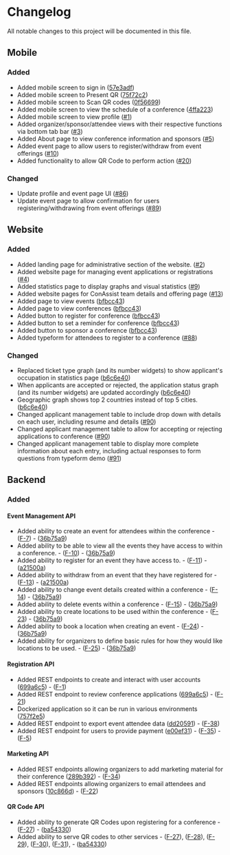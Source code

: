 <!--
This file includes ordered list of changes to the project with links to corresponding Pull Requests.

ALL Pull Requests linked should include reference to the SRS document requirements that it is trying to satisfy or address in some way, if any.

e.g 
### Added
- Added admin dashboard interface ([#1](<link_to_pr_#1>))
### Changed
- Changed admin dashboard widgets available to better fit requirements ([#2](<link_to_pr_#2>))
-->

# Changelog
All notable changes to this project will be documented in this file.

## Mobile
### Added
- Added mobile screen to sign in ([57e3adf](https://github.com/coffeexcode/capstone/commit/57e3adff75627cc3015e0de6aea4cfafbdf00df0))
- Added mobile screen to Present QR ([75f72c2](https://github.com/coffeexcode/capstone/commit/75f72c232a4990a185aac5d14c8294165ca6d739))
- Added mobile screen to Scan QR codes ([0f56699](https://github.com/coffeexcode/capstone/commit/0f56699db40f170264c931d6813e8c88da64d26d))
- Added mobile screen to view the schedule of a conference ([4ffa223](https://github.com/coffeexcode/capstone/commit/4ffa2238b79ee4b5540eabbee2a511331ff47d6f))
- Added mobile screen to view profile ([#1](https://github.com/coffeexcode/capstone/pull/1))
- Added organizer/sponsor/attendee views with their respective functions via bottom tab bar ([#3](https://github.com/coffeexcode/capstone/pull/3))
- Added About page to view conference information and sponsors ([#5](https://github.com/coffeexcode/capstone/pull/5))
- Added event page to allow users to register/withdraw from event offerings ([#10](https://github.com/coffeexcode/capstone/pull/10))
- Added functionality to allow QR Code to perform action ([#20](https://github.com/coffeexcode/capstone/pull/20))

### Changed
- Update profile and event page UI ([#86](https://github.com/coffeexcode/capstone/pull/86))
- Update event page to allow confirmation for users registering/withdrawing from event offerings ([#89](https://github.com/coffeexcode/capstone/pull/89))
## Website
### Added
- Added landing page for administrative section of the website. ([#2](https://github.com/coffeexcode/capstone/pull/2))
- Added website page for managing event applications or registrations ([#4](https://github.com/coffeexcode/capstone/pull/4))
- Added statistics page to display graphs and visual statistics ([#9](https://github.com/coffeexcode/capstone/pull/9))
- Added website pages for ConAssist team details and offering page ([#13](https://github.com/coffeexcode/capstone/pull/13))
- Added page to view events ([bfbcc43](https://github.com/coffeexcode/capstone/pull/14))
- Added page to view conferences ([bfbcc43](https://github.com/coffeexcode/capstone/pull/14))
- Added button to register for conference ([bfbcc43](https://github.com/coffeexcode/capstone/pull/14))
- Added button to set a reminder for conference ([bfbcc43](https://github.com/coffeexcode/capstone/pull/14))
- Added button to sponsor a conference ([bfbcc43](https://github.com/coffeexcode/capstone/pull/14))
- Added typeform for attendees to register to a conference ([#88](https://github.com/coffeexcode/capstone/pull/88))

### Changed
- Replaced ticket type graph (and its number widgets) to show applicant's occupation in statistics page ([b6c6e40](https://github.com/coffeexcode/capstone/commit/b6c6e40d3bd91993f5271592e015c9e3a3a9584e))
- When applicants are accepted or rejected, the application status graph (and its number widgets) are updated accordingly ([b6c6e40](https://github.com/coffeexcode/capstone/commit/b6c6e40d3bd91993f5271592e015c9e3a3a9584e))
- Geographic graph shows top 2 countries instead of top 5 cities. ([b6c6e40](https://github.com/coffeexcode/capstone/commit/b6c6e40d3bd91993f5271592e015c9e3a3a9584e))
- Changed applicant management table to include drop down with details on each user, including resume and details ([#90](https://github.com/coffeexcode/capstone/pull/90))
- Changed applicant management table to allow for accepting or rejecting applications to conference ([#90](https://github.com/coffeexcode/capstone/pull/90))
- Changed applicant management table to display more complete information about each entry, including actual responses to form questions from typeform demo ([#91](https://github.com/coffeexcode/capstone/pull/91))

## Backend
### Added
#### Event Management API
- Added ability to create an event for attendees within the conference - ([F-7](https://github.com/coffeexcode/capstone/wiki/Requirements-Document#F-7)) - ([36b75a9](https://github.com/coffeexcode/capstone/commit/36b75a93d60ff215ad8ef35a0036260123e4153f))
- Added ability to be able to view all the events they have access to within a conference. - ([F-10](https://github.com/coffeexcode/capstone/wiki/Requirements-Document#F-10)) - ([36b75a9](https://github.com/coffeexcode/capstone/commit/36b75a93d60ff215ad8ef35a0036260123e4153f))
- Added ability to register for an event they have access to. - ([F-11](https://github.com/coffeexcode/capstone/wiki/Requirements-Document#F-11)) - ([a21500a](https://github.com/coffeexcode/capstone/commit/a21500a8affc93f1487f3246806c4cfbb4419491))
- Added ability to withdraw from an event that they have registered for - ([F-13](https://github.com/coffeexcode/capstone/wiki/Requirements-Document#F-13)) - ([a21500a](https://github.com/coffeexcode/capstone/commit/a21500a8affc93f1487f3246806c4cfbb4419491))
- Added ability to change event details created within a conference - ([F-14](https://github.com/coffeexcode/capstone/wiki/Requirements-Document#F-14)) - ([36b75a9](https://github.com/coffeexcode/capstone/commit/36b75a93d60ff215ad8ef35a0036260123e4153f))
- Added ability to delete events within a conference - ([F-15](https://github.com/coffeexcode/capstone/wiki/Requirements-Document#F-15)) - ([36b75a9](https://github.com/coffeexcode/capstone/commit/36b75a93d60ff215ad8ef35a0036260123e4153f))
- Added ability to create locations to be used within the conference - ([F-23](https://github.com/coffeexcode/capstone/wiki/Requirements-Document#F-23)) - ([36b75a9](https://github.com/coffeexcode/capstone/commit/36b75a93d60ff215ad8ef35a0036260123e4153f))
- Added ability to book a location when creating an event - ([F-24](https://github.com/coffeexcode/capstone/wiki/Requirements-Document#F-24)) - ([36b75a9](https://github.com/coffeexcode/capstone/commit/36b75a93d60ff215ad8ef35a0036260123e4153f))
- Added ability for organizers to define basic rules for how they would like locations to be used. - ([F-25](https://github.com/coffeexcode/capstone/wiki/Requirements-Document#F-25)) - ([36b75a9](https://github.com/coffeexcode/capstone/commit/36b75a93d60ff215ad8ef35a0036260123e4153f))

#### Registration API
- Added REST endpoints to create and interact with user accounts ([699a6c5](https://github.com/Jailoodu/RestfulRegistration/commit/699a6c5e41b2a884352639cd666e45d9bb4bc58a)) - ([F-1](https://github.com/coffeexcode/capstone/wiki/Requirements-Document#F-1))
- Added REST endpoint to review conference applications ([699a6c5](https://github.com/Jailoodu/RestfulRegistration/commit/699a6c5e41b2a884352639cd666e45d9bb4bc58a)) - ([F-21](https://github.com/coffeexcode/capstone/wiki/Requirements-Document#F-21))
- Dockerized application so it can be run in various environments ([757f2e5](https://github.com/Jailoodu/RestfulRegistration/commit/757f2e5eec1960ba19bdb70b576f9b9d6a6c20bc))
- Added REST endpoint to export event attendee data ([dd20591](https://github.com/Jailoodu/RestfulRegistration/commit/dd20591ee28f3af258593a111bdee0e1ac33640c)) - ([F-38](https://github.com/coffeexcode/capstone/wiki/Requirements-Document#F-38))
- Added REST endpoint for users to provide payment ([e00ef31](https://github.com/Jailoodu/RestfulRegistration/commit/e00ef3177cef831dd87cc9628e1d7c0ff0d6757f)) - ([F-35](https://github.com/coffeexcode/capstone/wiki/Requirements-Document#F-35)) - ([F-5](https://github.com/coffeexcode/capstone/wiki/Requirements-Document#F-5))

#### Marketing API
- Added REST endpoints allowing organizers to add marketing material for their conference ([289b392](https://github.com/Jailoodu/RestfulMarketing/commit/289b3923abdf193c2fe2d2227a0083ddd382b5e1)) - ([F-34](https://github.com/coffeexcode/capstone/wiki/Requirements-Document#F-34))
- Added REST endpoints allowing organizers to email attendees and sponsors ([10c866d](https://github.com/Jailoodu/RestfulMarketing/commit/10c866d96ccbdf813919ebede2d61a703e86f516)) - ([F-22](https://github.com/coffeexcode/capstone/wiki/Requirements-Document#F-22))

#### QR Code API
- Added ability to generate QR Codes upon registering for a conference - ([F-27](https://github.com/coffeexcode/capstone/wiki/Requirements-Document#F-27)) - ([ba54330](https://github.com/coffeexcode/RestfulQr/commit/ba54330e28b7286ce7949ef22acd7cd4cfcc3d9d))
- Added ability to serve QR codes to other services - ([F-27](https://github.com/coffeexcode/capstone/wiki/Requirements-Document#F-38)), ([F-28](https://github.com/coffeexcode/capstone/wiki/Requirements-Document#F-28)), ([F-29](https://github.com/coffeexcode/capstone/wiki/Requirements-Document#F-29)), ([F-30](https://github.com/coffeexcode/capstone/wiki/Requirements-Document#F-30)), ([F-31](https://github.com/coffeexcode/capstone/wiki/Requirements-Document#F-31)), - ([ba54330](https://github.com/coffeexcode/RestfulQr/commit/ba54330e28b7286ce7949ef22acd7cd4cfcc3d9d))
